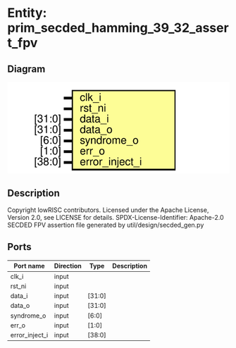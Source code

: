 # Entity: prim_secded_hamming_39_32_assert_fpv
## Diagram
![Diagram](prim_secded_hamming_39_32_assert_fpv.svg "Diagram")
## Description
Copyright lowRISC contributors.
 Licensed under the Apache License, Version 2.0, see LICENSE for details.
 SPDX-License-Identifier: Apache-2.0
 SECDED FPV assertion file generated by util/design/secded_gen.py
 
## Ports
| Port name      | Direction | Type   | Description |
| -------------- | --------- | ------ | ----------- |
| clk_i          | input     |        |             |
| rst_ni         | input     |        |             |
| data_i         | input     | [31:0] |             |
| data_o         | input     | [31:0] |             |
| syndrome_o     | input     | [6:0]  |             |
| err_o          | input     | [1:0]  |             |
| error_inject_i | input     | [38:0] |             |
